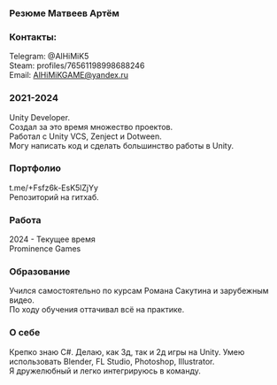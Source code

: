 ### Резюме Матвеев Артём

### Контакты:
Telegram: @AlHiMiK5  
Steam: profiles/76561198998688246  
Email: AlHiMiKGAME@yandex.ru  

### 2021-2024
Unity Developer.  
Создал за это время множество проектов.  
Работал с Unity VCS, Zenject и Dotween.  
Могу написать код и сделать большинство работы в Unity.

### Портфолио
t.me/+Fsfz6k-EsK5lZjYy  
Репозиторий на гитхаб.

### Работа
2024 - Текущее время  
Prominence Games

### Образование 
Учился самостоятельно по курсам Романа Сакутина и зарубежным видео.  
По ходу обучения оттачивал всё на практике.

### О себе
Крепко знаю C#. Делаю, как 3д, так и 2д игры на Unity. Умею использовать Blender, FL Studio, Photoshop, Illustrator.  
Я дружелюбный и легко интегрируюсь в команду.

